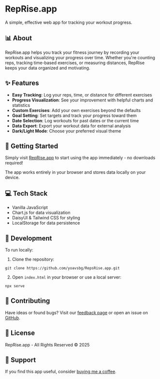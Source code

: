 # RepRise.app

A simple, effective web app for tracking your workout progress.

## 📊 About

RepRise.app helps you track your fitness journey by recording your workouts and visualizing your progress over time. Whether you're counting reps, tracking time-based exercises, or measuring distances, RepRise keeps your data organized and motivating.

## ✨ Features

- **Easy Tracking**: Log your reps, time, or distance for different exercises
- **Progress Visualization**: See your improvement with helpful charts and statistics
- **Custom Exercises**: Add your own exercises beyond the defaults
- **Goal Setting**: Set targets and track your progress toward them
- **Date Selection**: Log workouts for past dates or the current time
- **Data Export**: Export your workout data for external analysis
- **Dark/Light Mode**: Choose your preferred visual theme

## 🚀 Getting Started

Simply visit [RepRise.app](https://repsrise.app) to start using the app immediately - no downloads required!

The app works entirely in your browser and stores data locally on your device.

## 💻 Tech Stack

- Vanilla JavaScript
- Chart.js for data visualization
- DaisyUI & Tailwind CSS for styling
- LocalStorage for data persistence

## 🔨 Development

To run locally:

1. Clone the repository:
```
git clone https://github.com/yoavsbg/RepsRise.app.git
```

2. Open `index.html` in your browser or use a local server:
```
npx serve
```

## 🤝 Contributing

Have ideas or found bugs? Visit our [feedback page](https://insigh.to/b/repsriseapp) or open an issue on [GitHub](https://github.com/yoavsbg/RepsRise.app).

## 📄 License

RepRise.app - All Rights Reserved © 2025

## 💖 Support

If you find this app useful, consider [buying me a coffee](https://buymeacoffee.com/yoavsbg).